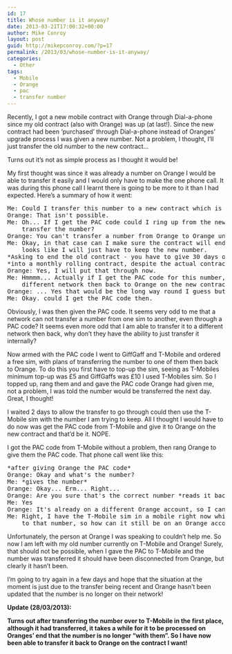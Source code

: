 ```yaml
---
id: 17
title: Whose number is it anyway?
date: 2013-03-21T17:00:32+00:00
author: Mike Conroy
layout: post
guid: http://mikepconroy.com/?p=17
permalink: /2013/03/whose-number-is-it-anyway/
categories:
  - Other
tags:
  - Mobile
  - Orange
  - pac
  - transfer number
---
```

Recently, I got a new mobile contract with Orange through Dial-a-phone since my old contract (also with Orange) was up (at last!). Since the new contract had been &#8216;purchased&#8217; through Dial-a-phone instead of Oranges&#8217; upgrade process I was given a new number. Not a problem, I thought, I&#8217;ll just transfer the old number to the new contract&#8230;

Turns out it&#8217;s not as simple process as I thought it would be!

My first thought was since it was already a number on Orange I would be able to transfer it easily and I would only have to make the one phone call. It was during this phone call I learnt there is going to be more to it than I had expected. Here&#8217;s a summary of how it went:

<pre>Me: Could I transfer this number to a new contract which is with Orange.
Orange: That isn't possible.
Me: Oh... If I get the PAC code could I ring up from the new sim and use it to
    transfer the number?
Orange: You can't transfer a number from Orange to Orange unfortunately.
Me: Okay, in that case can I make sure the contract will end in 30 days
    looks like I will just have to keep the new number.
*Asking to end the old contract - you have to give 30 days otherwise it will turn
*into a monthly rolling contract, despite the actual contract length being up *
Orange: Yes, I will put that through now.
Me: Hmmmm... Actually if I get the PAC code for this number, then transfer it to a
    different network then back to Orange on the new contract would that work?
Orange: ... Yes that would be the long way round I guess but should work.
Me: Okay. could I get the PAC code then.</pre>

Obviously, I was then given the PAC code. It seems very odd to me that a network can not transfer a number from one sim to another, even through a PAC code? It seems even more odd that I am able to transfer it to a different network then back, why don&#8217;t they have the ability to just transfer it internally?

Now armed with the PAC code I went to GiffGaff and T-Mobile and ordered a free sim, with plans of transferring the number to one of them then back to Orange. To do this you first have to top-up the sim, seeing as T-Mobiles minimum top-up was £5 and GiffGaffs was £10 I used T-Mobiles sim. So I topped up, rang them and and gave the PAC code Orange had given me, not a problem, I was told the number would be transferred the next day. Great, I thought!

I waited 2 days to allow the transfer to go through could then use the T-Mobile sim with the number I am trying to keep. All I thought I would have to do now was get the PAC code from T-Mobile and give it to Orange on the new contract and that&#8217;d be it. NOPE.

I got the PAC code from T-Mobile without a problem, then rang Orange to give them the PAC code. That phone call went like this:

<pre>*after giving Orange the PAC code*
Orange: Okay and what's the number?
Me: *gives the number*
Orange: Okay... Erm... Right...
Orange: Are you sure that's the correct number *reads it back*
Me: Yes
Orange: It's already on a different Orange account, so I can't transfer it.
Me: Right, I have the T-Mobile sim in a mobile right now which is accepting calls
    to that number, so how can it still be on an Orange account?</pre>

Unfortunately, the person at Orange I was speaking to couldn&#8217;t help me. So now I am left with my old number currently on T-Mobile and Orange! Surely, that should not be possible, when I gave the PAC to T-Mobile and the number was transferred it should have been disconnected from Orange, but clearly it hasn&#8217;t been.

I&#8217;m going to try again in a few days and hope that the situation at the moment is just due to the transfer being recent and Orange hasn&#8217;t been updated that the number is no longer on their network!

**Update (28/03/2013):**
  
**Turns out after transferring the number over to T-Mobile in the first place, although it had transferred, it takes a while for it to be processed on Oranges&#8217; end that the number is no longer &#8220;with them&#8221;. So I have now been able to transfer it back to Orange on the contract I want!**
